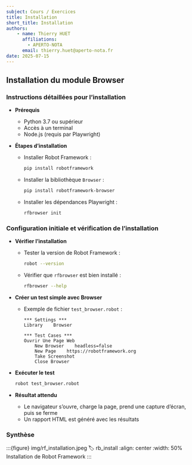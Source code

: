 ```yaml
---
subject: Cours / Exercices
title: Installation
short_title: Installation 
authors:
    - name: Thierry HUET
      affiliations: 
        - APERTO-NOTA
      email: thierry.huet@aperto-nota.fr
date: 2025-07-15
---
```


## Installation du module Browser

### Instructions détaillées pour l’installation

- **Prérequis**
  - Python 3.7 ou supérieur
  - Accès à un terminal
  - Node.js (requis par Playwright)

- **Étapes d’installation**
  - Installer Robot Framework :
    ```bash
    pip install robotframework
    ```
  - Installer la bibliothèque `Browser` :
    ```bash
    pip install robotframework-browser
    ```
  - Installer les dépendances Playwright :
    ```bash
    rfbrowser init
    ```

### Configuration initiale et vérification de l’installation

- **Vérifier l’installation**
  - Tester la version de Robot Framework :
    ```bash
    robot --version
    ```
  - Vérifier que `rfbrowser` est bien installé :
    ```bash
    rfbrowser --help
    ```

- **Créer un test simple avec Browser**
  - Exemple de fichier `test_browser.robot` :
    ```robot
    *** Settings ***
    Library    Browser

    *** Test Cases ***
    Ouvrir Une Page Web
        New Browser    headless=false
        New Page    https://robotframework.org
        Take Screenshot
        Close Browser
    ```

- **Exécuter le test**
  ```bash
  robot test_browser.robot
  ```

- **Résultat attendu**
  - Le navigateur s’ouvre, charge la page, prend une capture d’écran, puis se ferme
  - Un rapport HTML est généré avec les résultats

### Synthèse
:::{figure} img/rf_installation.jpeg
:label: rb_install
:align: center
:width: 50%
Installation de Robot Framework 
:::

